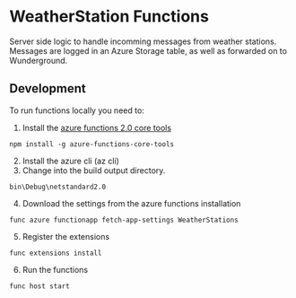 # WeatherStation Functions

Server side logic to handle incomming messages from weather stations. Messages are logged in an Azure Storage table, as well as forwarded on to Wunderground.

## Development

To run functions locally you need to:

1. Install the [azure functions 2.0 core tools](https://docs.microsoft.com/en-us/azure/azure-functions/functions-run-local#install-the-azure-functions-core-tools)

```command
npm install -g azure-functions-core-tools
```

2. Install the azure cli (az cli)
3. Change into the build output directory.

```command
bin\Debug\netstandard2.0
```

4. Download the settings from the azure functions installation

```command
func azure functionapp fetch-app-settings WeatherStations
```

5. Register the extensions

```command
func extensions install
```

6. Run the functions

```command
func host start
```